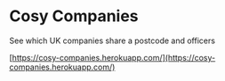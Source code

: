 # Cosy Companies

See which UK companies share a postcode and officers

[https://cosy-companies.herokuapp.com/](https://cosy-companies.herokuapp.com/)
